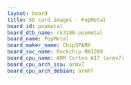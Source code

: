 ```yaml
---
layout: board
title: SD card images - PopMetal
board_id: popmetal
board_dtb_name: rk3288-popmetal
board_name: PopMetal
board_maker_name: ChipSPARK
board_soc_name: Rockchip RK3288
board_cpu_name: ARM Cortex A17 (armv7)
board_cpu_arch_isa: armv7
board_cpu_arch_debian: armhf
---
```

